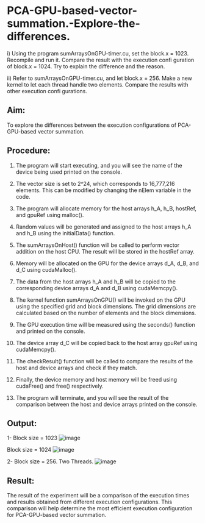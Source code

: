 # PCA-GPU-based-vector-summation.-Explore-the-differences.
i) Using the program sumArraysOnGPU-timer.cu, set the block.x = 1023. Recompile and run it. Compare the result with the execution confi guration of block.x = 1024. Try to explain the difference and the reason.

ii) Refer to sumArraysOnGPU-timer.cu, and let block.x = 256. Make a new kernel to let each thread handle two elements. Compare the results with other execution confi gurations.
## Aim:
To explore the differences between the execution configurations of PCA-GPU-based vector summation.

## Procedure:
1. The program will start executing, and you will see the name of the device being used printed on the console.

2. The vector size is set to 2^24, which corresponds to 16,777,216 elements. This can be modified by changing the nElem variable in the code.

3. The program will allocate memory for the host arrays h_A, h_B, hostRef, and gpuRef using malloc().

4. Random values will be generated and assigned to the host arrays h_A and h_B using the initialData() function.

5. The sumArraysOnHost() function will be called to perform vector addition on the host CPU. The result will be stored in the hostRef array.

6. Memory will be allocated on the GPU for the device arrays d_A, d_B, and d_C using cudaMalloc().

7. The data from the host arrays h_A and h_B will be copied to the corresponding device arrays d_A and d_B using cudaMemcpy().

8. The kernel function sumArraysOnGPU() will be invoked on the GPU using the specified grid and block dimensions. The grid dimensions are calculated based on the number of elements and the block dimensions.

9. The GPU execution time will be measured using the seconds() function and printed on the console.

10. The device array d_C will be copied back to the host array gpuRef using cudaMemcpy().

11. The checkResult() function will be called to compare the results of the host and device arrays and check if they match.

12. Finally, the device memory and host memory will be freed using cudaFree() and free() respectively.

13. The program will terminate, and you will see the result of the comparison between the host and device arrays printed on the console.

## Output:
1- Block size = 1023
![image](https://github.com/Kavya-Bollineni22/PCA-GPU-based-vector-summation.-Explore-the-differences./assets/75235813/83308c2f-1475-45a4-b974-d9a26e32f5df)

Block size = 1024
![image](https://github.com/Kavya-Bollineni22/PCA-GPU-based-vector-summation.-Explore-the-differences./assets/75235813/0dc8e801-33d6-4eb5-b257-f3aaf83fd7d2)

2- Block size = 256. Two Threads.
![image](https://github.com/Kavya-Bollineni22/PCA-GPU-based-vector-summation.-Explore-the-differences./assets/75235813/246a40ef-ea44-4908-a248-ff5b340f27a9)

## Result:
The result of the experiment will be a comparison of the execution times and results obtained from different execution configurations. This comparison will help determine the most efficient execution configuration for PCA-GPU-based vector summation.
